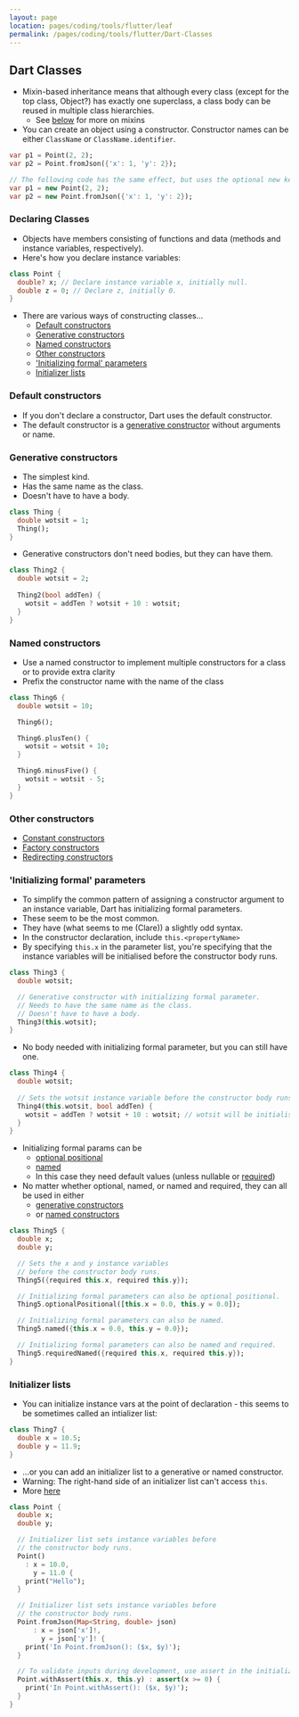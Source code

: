 ```yaml
---
layout: page
location: pages/coding/tools/flutter/leaf
permalink: /pages/coding/tools/flutter/Dart-Classes
---
```




## Dart Classes

- Mixin-based inheritance means that although every class (except for the top class, Object?) has exactly one superclass, a class body can be reused in multiple class hierarchies.
  - See [below](#mixins) for more on mixins
- You can create an object using a constructor. Constructor names can be either `ClassName` or `ClassName.identifier`.

```dart
var p1 = Point(2, 2);
var p2 = Point.fromJson({'x': 1, 'y': 2});

// The following code has the same effect, but uses the optional new keyword before the constructor name:
var p1 = new Point(2, 2);
var p2 = new Point.fromJson({'x': 1, 'y': 2});
```

### Declaring Classes

- Objects have members consisting of functions and data (methods and instance variables, respectively).
- Here's how you declare instance variables:

```dart
class Point {
  double? x; // Declare instance variable x, initially null.
  double z = 0; // Declare z, initially 0.
}
```

- There are various ways of constructing classes...
  - [Default constructors](#default-constructors)
  - [Generative constructors](#generative-constructors)
  - [Named constructors](#named-constructors)
  - [Other constructors](#other-constructors)
  - ['Initializing formal' parameters](#initializing-formal-parameters)
  - [Initializer lists]()

### Default constructors

- If you don't declare a constructor, Dart uses the default constructor. 
- The default constructor is a [generative constructor](#generative-constructors) without arguments or name.

### Generative constructors

- The simplest kind.
- Has the same name as the class.
- Doesn't have to have a body.

```dart
class Thing {
  double wotsit = 1;
  Thing();
}
```

- Generative constructors don't need bodies, but they can have them.

```dart
class Thing2 {
  double wotsit = 2;
  
  Thing2(bool addTen) {
    wotsit = addTen ? wotsit + 10 : wotsit; 
  }
}
```

### Named constructors

- Use a named constructor to implement multiple constructors for a class or to provide extra clarity
- Prefix the constructor name with the name of the class

```dart
class Thing6 {
  double wotsit = 10;

  Thing6();

  Thing6.plusTen() {
    wotsit = wotsit + 10;
  }

  Thing6.minusFive() {
    wotsit = wotsit - 5;
  }
}
```

### Other constructors

- [Constant constructors](https://dart.dev/language/constructors#constant-constructors)
- [Factory constructors](https://dart.dev/language/constructors#factory-constructors)
- [Redirecting constructors](https://dart.dev/language/constructors#redirecting-constructors)

### 'Initializing formal' parameters

- To simplify the common pattern of assigning a constructor argument to an instance variable, Dart has initializing formal parameters.
- These seem to be the most common.
- They have (what seems to me (Clare)) a slightly odd syntax. 
- In the constructor declaration, include `this.<propertyName>`
- By specifying `this.x` in the parameter list, you're specifying that the instance variables will be initialised before the constructor body runs.

```dart
class Thing3 {
  double wotsit;

  // Generative constructor with initializing formal parameter.
  // Needs to have the same name as the class.
  // Doesn't have to have a body.
  Thing3(this.wotsit);
}
```

- No body needed with initializing formal parameter, but you can still have one.

```dart
class Thing4 {
  double wotsit;
  
  // Sets the wotsit instance variable before the constructor body runs.
  Thing4(this.wotsit, bool addTen) {
    wotsit = addTen ? wotsit + 10 : wotsit; // wotsit will be initialised to the value passed in, THEN potentially amended further
  }
}
```

- Initializing formal params can be 
  - [optional positional](dart-params.md#positional-parameters)
  - [named](dart-params.md#named-parameters)
  - In this case they need default values (unless nullable or [required](dart-params.md#required-parameters))
- No matter whether optional, named, or named and required, they can all be used in either 
  - [generative constructors](#generative-constructors)
  - or [named constructors](#named-constructors)

```dart
class Thing5 {
  double x;
  double y;

  // Sets the x and y instance variables
  // before the constructor body runs.
  Thing5({required this.x, required this.y});

  // Initializing formal parameters can also be optional positional.
  Thing5.optionalPositional([this.x = 0.0, this.y = 0.0]);

  // Initializing formal parameters can also be named.
  Thing5.named({this.x = 0.0, this.y = 0.0});

  // Initializing formal parameters can also be named and required.
  Thing5.requiredNamed({required this.x, required this.y});
}
```

### Initializer lists

- You can initialize instance vars at the point of declaration - this seems to be sometimes called an intializer list:

```dart
class Thing7 {
  double x = 10.5;
  double y = 11.9;
}
```

- ...or you can add an initializer list to a generative or named constructor.
- Warning: The right-hand side of an initializer list can't access `this`.
- More [here](https://dart.dev/language/constructors#use-an-initializer-list)

```dart
class Point {
  double x;
  double y;

  // Initializer list sets instance variables before
  // the constructor body runs.
  Point()
    : x = 10.0,
      y = 11.0 {
    print("Hello");
  }

  // Initializer list sets instance variables before
  // the constructor body runs.
  Point.fromJson(Map<String, double> json)
      : x = json['x']!,
        y = json['y']! {
    print('In Point.fromJson(): ($x, $y)');
  }

  // To validate inputs during development, use assert in the initializer list.
  Point.withAssert(this.x, this.y) : assert(x >= 0) {
    print('In Point.withAssert(): ($x, $y)');
  }
}
```



